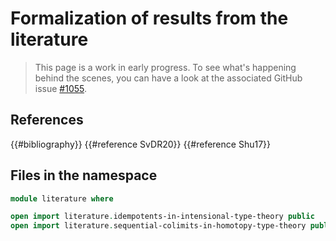 # Formalization of results from the literature

> This page is a work in early progress. To see what's happening behind the
> scenes, you can have a look at the associated GitHub issue
> [#1055](https://github.com/UniMath/agda-unimath/issues/1055).

## References

{{#bibliography}} {{#reference SvDR20}} {{#reference Shu17}}

## Files in the namespace

```agda
module literature where

open import literature.idempotents-in-intensional-type-theory public
open import literature.sequential-colimits-in-homotopy-type-theory public
```
